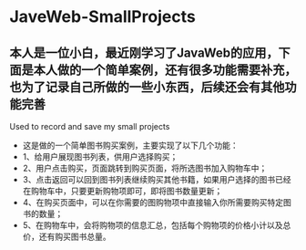 # JaveWeb-SmallProjects
## 本人是一位小白，最近刚学习了JavaWeb的应用，下面是本人做的一个简单案例，还有很多功能需要补充，也为了记录自己所做的一些小东西，后续还会有其他功能完善
Used to record and save my small projects
* 这是做的一个简单图书购买案例，主要实现了以下几个功能：
 * 1、给用户展现图书列表，供用户选择购买；
 * 2、用户点击购买，页面跳转到购买页面，将所选图书加入购物车中；
 * 3、点击返回可以回到图书列表继续购买其他书籍，如果用户选择的图书已经在购物车中，只要更新购物项即可，即将图书数量更新；
 * 4、在购买页面中，可以在你需要的图购物项中直接输入你所需要购买特定图书的数量；
 * 5、在购物车中，会将购物项的信息汇总，包括每个购物项的价格小计以及总价，还有购买图书总量。

